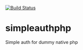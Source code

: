 [![Build Status](https://travis-ci.org/neonexxa/simpleauthphp.svg?branch=master)](https://travis-ci.org/neonexxa/simpleauthphp)


# simpleauthphp
Simple auth for dummy native php
